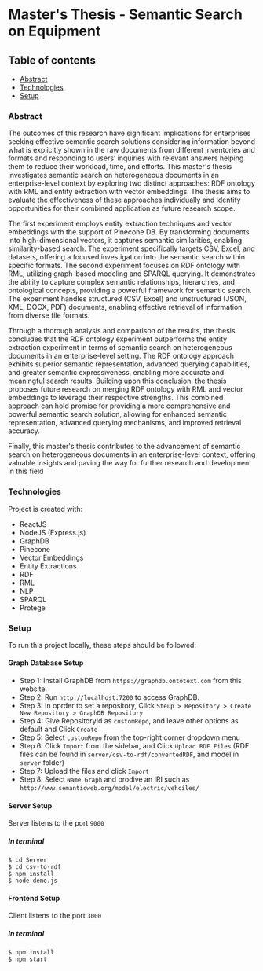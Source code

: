 # Master's Thesis - Semantic Search on Equipment

## Table of contents

- [Abstract](#Abstract)
- [Technologies](#technologies)
- [Setup](#setup)

### Abstract

The outcomes of this research have significant implications for enterprises seeking effective semantic search solutions considering information beyond what is explicitly shown in the raw documents from different inventories and formats and responding to users’ inquiries with relevant answers helping them to reduce their workload, time, and efforts. This master's thesis investigates semantic search on heterogeneous documents in an enterprise-level context by exploring two distinct approaches: RDF ontology with RML and entity extraction with vector embeddings. The thesis aims to evaluate the effectiveness of these approaches individually and identify opportunities for their combined application as future research scope.

The first experiment employs entity extraction techniques and vector embeddings with the support of Pinecone DB. By transforming documents into high-dimensional vectors, it captures semantic similarities, enabling similarity-based search. The experiment specifically targets CSV, Excel, and datasets, offering a focused investigation into the semantic search within specific formats. The second experiment focuses on RDF ontology with RML, utilizing graph-based modeling and SPARQL querying. It demonstrates the ability to capture complex semantic relationships, hierarchies, and ontological concepts, providing a powerful framework for semantic search. The experiment handles structured (CSV, Excel) and unstructured (JSON, XML, DOCX, PDF) documents, enabling effective retrieval of information from diverse file formats.

Through a thorough analysis and comparison of the results, the thesis concludes that the RDF ontology experiment outperforms the entity extraction experiment in terms of semantic search on heterogeneous documents in an enterprise-level setting. The RDF ontology approach exhibits superior semantic representation, advanced querying capabilities, and greater semantic expressiveness, enabling more accurate and meaningful search results. Building upon this conclusion, the thesis proposes future research on merging RDF ontology with RML and vector embeddings to leverage their respective strengths. This combined approach can hold promise for providing a more comprehensive and powerful semantic search solution, allowing for enhanced semantic representation, advanced querying mechanisms, and improved retrieval accuracy.

Finally, this master's thesis contributes to the advancement of semantic search on heterogeneous documents in an enterprise-level context, offering valuable insights and paving the way for further research and development in this field

### Technologies

Project is created with:

- ReactJS
- NodeJS (Express.js)
- GraphDB
- Pinecone
- Vector Embeddings
- Entity Extractions
- RDF
- RML
- NLP
- SPARQL
- Protege

### Setup

To run this project locally, these steps should be followed:

#### Graph Database Setup

- Step 1: Install GraphDB from `https://graphdb.ontotext.com` from this website.
- Step 2: Run `http://localhost:7200` to access GraphDB.
- Step 3: In oprder to set a repository, Click `Steup > Repository > Create New Repository > GraphDB Repository`
- Step 4: Give RepositoryId as `customRepo`, and leave other options as default and Click `Create`
- Step 5: Select `customRepo` from the top-right corner dropdown menu
- Step 6: Click `Import` from the sidebar, and Click `Upload RDF Files` (RDF files can be found in `server/csv-to-rdf/convertedRDF`, and model in `server` folder)
- Step 7: Upload the files and click `Import`
- Step 8: Select `Name Graph` and prodive an IRI such as `http://www.semanticweb.org/model/electric/vehciles/`

#### Server Setup

Server listens to the port `9000`

##### In terminal

```
$ cd Server
$ cd csv-to-rdf
$ npm install
$ node demo.js
```

#### Frontend Setup

Client listens to the port `3000`

##### In terminal

```
$ npm install
$ npm start
```

